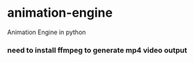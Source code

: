 # animation-engine
Animation Engine in python

### need to install ffmpeg to generate mp4 video output